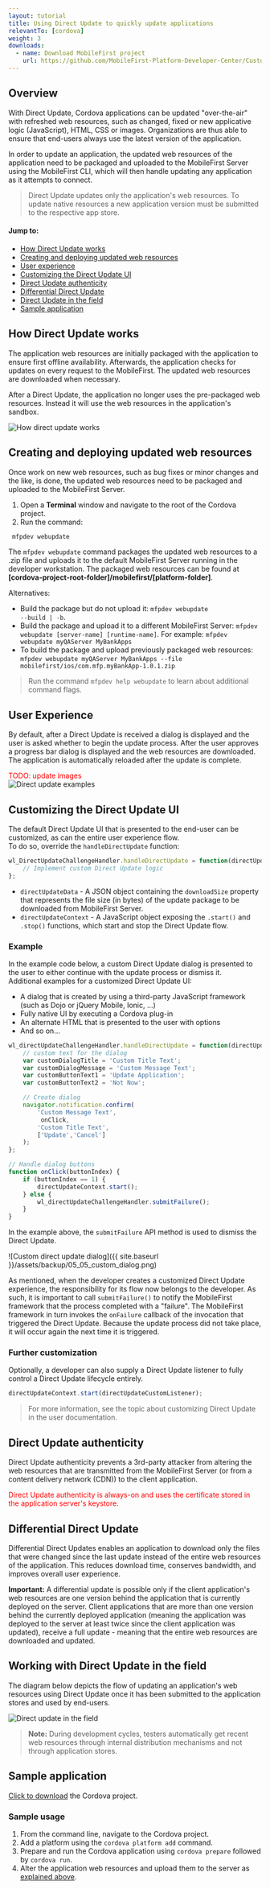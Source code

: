 ```yaml
---
layout: tutorial
title: Using Direct Update to quickly update applications
relevantTo: [cordova]
weight: 3
downloads:
  - name: Download MobileFirst project
    url: https://github.com/MobileFirst-Platform-Developer-Center/CustomDirectUpdate/tree/release80
---
```

## Overview
With Direct Update, Cordova applications can be updated "over-the-air" with refreshed web resources, such as changed, fixed or new applicative logic (JavaScript), HTML, CSS or images. Organizations are thus able to ensure that end-users always use the latest version of the application.

In order to update an application, the updated web resources of the application need to be packaged and uploaded to the MobileFirst Server using the MobileFirst CLI, which will then handle updating any application as it attempts to connect.

> Direct Update updates only the application's web resources. To update native resources a new application version must be submitted to the respective app store.

#### Jump to:

- [How Direct Update works](#how-direct-update-works)
- [Creating and deploying updated web resources](#creating-and-deploying-updated-web-resources)
- [User experience](#user-experience)
- [Customizing the Direct Update UI](#customizing-the-direct-update-ui)
- [Direct Update authenticity](#direct-update-authenticity)
- [Differential Direct Update](#differential-direct-update)
- [Direct Update in the field](#direct-update-in-the-field)
- [Sample application](#sample-application)

## How Direct Update works
The application web resources are initially packaged with the application to ensure first offline availability. Afterwards, the application checks for updates on every request to the MobileFirst. The updated web resources are downloaded when necessary.

After a Direct Update, the application no longer uses the pre-packaged web resources. Instead it will use the web  resources in the application's sandbox.

![How direct update works]({{site.baseurl}}/assets/backup/05_05_du_internal_function.jpg)

## Creating and deploying updated web resources
Once work on new web resources, such as bug fixes or minor changes and the like, is done, the updated web resources need to be packaged and uploaded to the MobileFirst Server.

1. Open a **Terminal** window and navigate to the root of the Cordova project.
2. Run the command:

```bash 
 mfpdev webupdate
```

The <code>mfpdev webupdate</code> command packages the updated web resources to a .zip file and uploads it to the default MobileFirst Server running in the developer workstation. The packaged web resources can be found at **[cordova-project-root-folder]/mobilefirst/[platform-folder]**.

Alternatives:

* Build the package but do not upload it: <code>mfpdev webupdate --build | -b</code>.
* Build the package and upload it to a different MobileFirst Server: <code>mfpdev webupdate [server-name] [runtime-name]</code>. For example: <code>mfpdev webupdate myQAServer MyBankApps</code>
* To build the package and upload previously packaged web resources:  <code>mfpdev webupdate myQAServer MyBankApps --file mobilefirst/ios/com.mfp.myBankApp-1.0.1.zip</code>

> Run the command <code>mfpdev help webupdate</code> to learn about additional command flags.

## User Experience
By default, after a Direct Update is received a dialog is displayed and the user is asked whether to begin the update process. After the user approves a progress bar dialog is displayed and the web resources are downloaded. The application is automatically reloaded after the update is complete.

<span style="color:red">TODO: update images</span>  
![Direct update examples]({{site.baseurl}}/assets/backup/05_05_du_examples.png)

## Customizing the Direct Update UI
The default Direct Update UI that is presented to the end-user can be customized, as can the entire user experience flow.  
To do so, override the `handleDirectUpdate` function:

```javascript
wl_DirectUpdateChallengeHandler.handleDirectUpdate = function(directUpdateData, directUpdateContext) {
    // Implement custom Direct Update logic
};
```

- `directUpdateData` - A JSON object containing the `downloadSize` property that represents the file size (in bytes) of the update package to be downloaded from MobileFirst Server.
- `directUpdateContext` - A JavaScript object exposing the `.start()` and `.stop()` functions, which start and stop the Direct Update flow.

### Example
In the example code below, a custom Direct Update dialog is presented to the user to either continue with the update process or dismiss it.  
Additional examples for a customized Direct Update UI:

- A dialog that is created by using a third-party JavaScript framework (such as Dojo or jQuery Mobile, Ionic, ...)
- Fully native UI by executing a Cordova plug-in
- An alternate HTML that is presented to the user with options
- And so on…

```javascript
wl_directUpdateChallengeHandler.handleDirectUpdate = function(directUpdateData, directUpdateContext) {
	// custom text for the dialog
	var customDialogTitle = 'Custom Title Text';
	var customDialogMessage = 'Custom Message Text';
	var customButtonText1 = 'Update Application';
	var customButtonText2 = 'Not Now';

	// Create dialog
	navigator.notification.confirm(
	    'Custom Message Text', 
	     onClick,
	    'Custom Title Text',
	    ['Update','Cancel']
	);
};

// Handle dialog buttons
function onClick(buttonIndex) {
	if (buttonIndex == 1) {
		directUpdateContext.start();
	} else {
		wl_directUpdateChallengeHandler.submitFailure();
	}
}
```

In the example above, the `submitFailure` API method is used to dismiss the Direct Update.

![Custom direct update dialog]({{ site.baseurl }}/assets/backup/05_05_custom_dialog.png)

As mentioned, when the developer creates a customized Direct Update experience, the responsibility for its flow now belongs to the developer. As such, it is important to call `submitFailure()` to notify the MobileFirst framework that the process completed with a "failure". The MobileFirst framework in turn invokes the `onFailure` callback of the invocation that triggered the Direct Update. Because the update process did not take place, it will occur again the next time it is triggered.

### Further customization
Optionally, a developer can also supply a Direct Update listener to fully control a Direct Update lifecycle entirely.

```javascript
directUpdateContext.start(directUpdateCustomListener);
```

> For more information, see the topic about customizing Direct Update in the user documentation.

## Direct Update authenticity
Direct Update authenticity prevents a 3rd-party attacker from altering the web resources that are transmitted from the MobileFirst Server (or from a content delivery network (CDN)) to the client application.

<span style="color:red">Direct Update authenticity is always-on and uses the certificate stored in the application server's keystore.</span>

## Differential Direct Update
Differential Direct Updates enables an application to download only the files that were changed since the last update instead of the entire web resources of the application. This reduces download time, conserves bandwidth, and improves overall user experience.

**Important:** A differential update is possible only if the client application's web resources are one version behind the application that is currently deployed on the server. Client applications that are more than one version behind the currently deployed application (meaning the application was deployed to the server at least twice since the client application was updated), receive a full update - meaning that the entire web resources are downloaded and updated.

## Working with Direct Update in the field
The diagram below depicts the flow of updating an application's web resources using Direct Update once it has been submitted to the application stores and used by end-users.

![Direct update in the field]({{site.baseurl}}/assets/backup/05_05_distribution.jpg)

> <b>Note:</b> During development cycles, testers automatically get recent web resources through internal distribution mechanisms and not through application stores.

## Sample application
[Click to download](https://github.com/MobileFirst-Platform-Developer-Center/CustomDirectUpdate/tree/release80) the Cordova project.  

### Sample usage
1. From the command line, navigate to the Cordova project.
2. Add a platform using the `cordova platform add` command.
3. Prepare and run the Cordova application using `cordova prepare` followed by `cordova run`.
4. Alter the application web resources and upload them to the server as [explained above](#creating-and-deploying-updated-web-resources).
